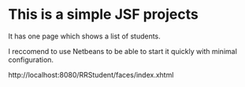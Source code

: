 # This is a simple JSF projects

It has one page which shows a list of students.

I reccomend to use Netbeans to be able to start it quickly with minimal configuration.

http://localhost:8080/RRStudent/faces/index.xhtml


